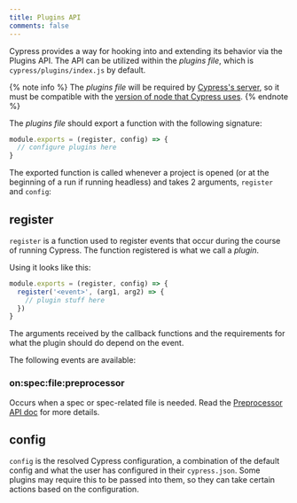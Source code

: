 ```yaml
---
title: Plugins API
comments: false
---
```


Cypress provides a way for hooking into and extending its behavior via the Plugins API. The API can be utilized within the *plugins file*, which is `cypress/plugins/index.js` by default.

{% note info %}
The *plugins file* will be required by [Cypress's server](https://github.com/cypress-io/cypress/tree/master/packages/server), so it must be compatible with the [version of node that Cypress uses](https://github.com/cypress-io/cypress/blob/master/.node-version).
{% endnote %}

The *plugins file* should export a function with the following signature:

```javascript
module.exports = (register, config) => {
  // configure plugins here
}
```

The exported function is called whenever a project is opened (or at the beginning of a run if running headless) and takes 2 arguments, `register` and `config`:

## register

`register` is a function used to register events that occur during the course of running Cypress. The function registered is what we call a *plugin*.

Using it looks like this:

```javascript
module.exports = (register, config) => {
  register('<event>', (arg1, arg2) => {
    // plugin stuff here
  })
}
```

The arguments received by the callback functions and the requirements for what the plugin should do depend on the event.

The following events are available:

### on:spec:file:preprocessor

Occurs when a spec or spec-related file is needed. Read the [Preprocessor API doc](./preprocessors.html) for more details.

## config

`config` is the resolved Cypress configuration, a combination of the default config and what the user has configured in their `cypress.json`. Some plugins may require this to be passed into them, so they can take certain actions based on the configuration.
